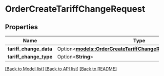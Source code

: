 # OrderCreateTariffChangeRequest

## Properties

Name | Type | Description | Notes
------------ | ------------- | ------------- | -------------
**tariff_change_data** | Option<[**models::OrderCreateTariffChangeRequestTariffChangeData**](order_create_tariff_change_request_tariffChangeData.md)> |  | [optional]
**tariff_change_type** | Option<**String**> |  | [optional]

[[Back to Model list]](../README.md#documentation-for-models) [[Back to API list]](../README.md#documentation-for-api-endpoints) [[Back to README]](../README.md)


